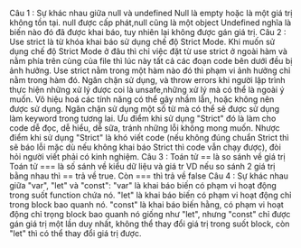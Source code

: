 Câu 1 : Sự khác nhau giữa null và undefined
Null là empty hoặc là một giá trị không tồn tại. null được cấp phát,null cũng là một object
Undefined nghĩa là biến nào đó đã được khai báo, tuy nhiên lại không được gán giá trị.
Câu 2 : 
Use strict là từ khóa khai báo sử dụng chế độ Strict Mode.
Khi muốn sử dụng chế độ Strict Mode ở đâu thì chỉ việc đặt từ use strict ở ngoài hàm và nằm phía trên cùng của file thì lúc này tất cả các đoạn code bên dưới đều bị ảnh hưởng.
Use strict nằm trong một hàm nào đó thì phạm vi ảnh hưởng chỉ nằm trong hàm đó.
Ngăn chặn sử dụng, và throw errors khi người lập trình thực hiện những xử lý được coi là unsafe,những xử lý mà có thể là ngoài ý muốn.
Vô hiệu hoá các tính năng có thể gây nhầm lẫn, hoặc không nên được sử dụng.
Ngăn chặn sử dụng một số từ mà có thể sẽ được sử dụng làm keyword trong tương lai.
Ưu điểm khi sử dụng "Strict" đó là làm cho code dễ đọc, dễ hiểu, dễ sữa, tránh những lỗi không mong muốn.
Nhược điểm khi sử dụng "Strict" là khó viết code (nếu không đúng chuẩn Strict thì sẽ báo lỗi mặc dù nếu không khai báo Strict thì code vẫn chạy được), đòi hỏi người viết phải có kinh nghiệm.
Câu 3 : 
Toán tử == là so sánh về giá trị
Toán tử === là số sánh về kiểu dữ liệu và giá tr
VD nếu so sánh 2 giá trị bằng nhau thì == trả về true. Còn === thì trả về false
Câu 4 :
Sự khác nhau giữa "var", "let" và "const": "var" là khai báo biến có phạm vi hoạt động trong suốt function chứa nó.
"let" là khai báo biến có phạm vi hoạt động chỉ trong block bao quanh nó.
"const" là khai báo biến hằng, có phạm vi hoạt động chỉ trọng block bao quanh nó giống như "let", nhưng "const" chỉ được gán giá trị một lần duy nhất, không thể thay đổi giá trị trong suốt block, còn "let" thì có thể thay đổi giá trị được.
	
	
